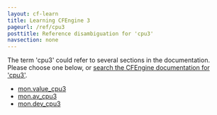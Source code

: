 ```yaml
---
layout: cf-learn
title: Learning CFEngine 3
pageurl: /ref/cpu3
posttitle: Reference disambiguation for 'cpu3'
navsection: none
---
```


The term 'cpu3' could refer to several sections in the documentation. Please choose one below, or
[search the CFEngine documentation for 'cpu3'](http://cfengine.com/docs/3.5/search.html?q=cpu3).

- [mon.value_cpu3](http://cfengine.com/docs/3.5/reference-special-variables-context-mon.html#mon-value_cpu3)
- [mon.av_cpu3](http://cfengine.com/docs/3.5/reference-special-variables-context-mon.html#mon-av_cpu3)
- [mon.dev_cpu3](http://cfengine.com/docs/3.5/reference-special-variables-context-mon.html#mon-dev_cpu3)
